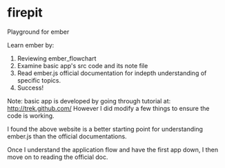 firepit
=======

Playground for ember

Learn ember by:

1. Reviewing ember_flowchart
2. Examine basic app's src code and its note file
3. Read ember.js official documentation for indepth understanding of specific topics.
4. Success!

Note:
basic app is developed by going through tutorial at:
   http://trek.github.com/
However I did modify a few things to ensure the code is working. 

I found the above website is a better starting point for understanding ember.js than the official documentations.

Once I understand the application flow and have the first app down, I then move on to reading the official doc.
